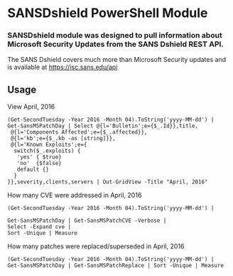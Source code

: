 SANSDshield PowerShell Module
=============================

### SANSDshield module was designed to pull information about Microsoft Security Updates from the SANS Dshield REST API.

The SANS Dshield covers much more than Microsoft Security updates and is available at https://isc.sans.edu/api

Usage
-----

View April, 2016
```
(Get-SecondTuesday -Year 2016 -Month 04).ToString('yyyy-MM-dd') |
Get-SansMSPatchDay | Select @{l='Bulletin';e={$_.Id}},title,
 @{l='Components Affected';e={$_.affected}},
 @{l='kb';e={$_.kb -as [string]}},
 @{l='Known Exploits';e={
  switch($_.exploits) {
   'yes' { $true}
   'no'  {$false}
   default {}
  }
}},severity,clients,servers | Out-GridView -Title "April, 2016"
```

How many CVE were addressed in April, 2016
```
(Get-SecondTuesday -Year 2016 -Month 04).ToString('yyyy-MM-dd') | 

Get-SansMSPatchDay | Get-SansMSPatchCVE -Verbose | 
Select -Expand cve | 
Sort -Unique | Measure
```

How many patches were replaced/superseded in April, 2016
```
(Get-SecondTuesday -Year 2016 -Month 04).ToString('yyyy-MM-dd') |
Get-SansMSPatchDay | Get-SansMSPatchReplace | Sort -Unique | Measure
```